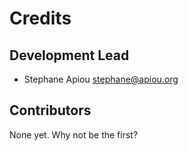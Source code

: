# Credits

## Development Lead

* Stephane Apiou <stephane@apiou.org>

## Contributors

None yet. Why not be the first?
